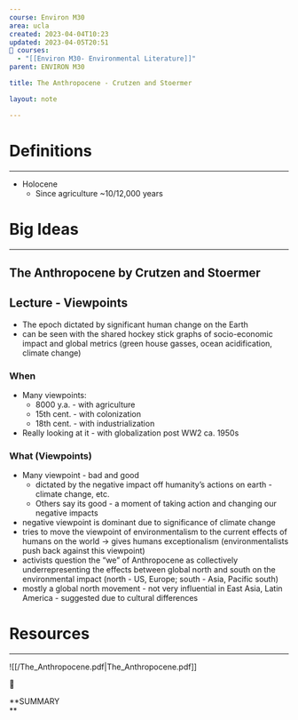 ```yaml
---
course: Environ M30
area: ucla
created: 2023-04-04T10:23
updated: 2023-04-05T20:51
📕 courses:
  - "[[Environ M30- Environmental Literature]]"
parent: ENVIRON M30

title: The Anthropocene - Crutzen and Stoermer

layout: note

---
```

# Definitions

---

- Holocene
    - Since agriculture ~10/12,000 years

# Big Ideas

---

## The Anthropocene by Crutzen and Stoermer

## Lecture - Viewpoints

- The epoch dictated by significant human change on the Earth
- can be seen with the shared hockey stick graphs of socio-economic impact and global metrics (green house gasses, ocean acidification, climate change)

### When

- Many viewpoints:
    - 8000 y.a. - with agriculture
    - 15th cent. - with colonization
    - 18th cent. - with industrialization
- Really looking at it - with globalization post WW2 ca. 1950s

### What (Viewpoints)

- Many viewpoint - bad and good
    - dictated by the negative impact off humanity’s actions on earth - climate change, etc.
    - Others say its good - a moment of taking action and changing our negative impacts
- negative viewpoint is dominant due to significance of climate change
- tries to move the viewpoint of environmentalism to the current effects of humans on the world → gives humans exceptionalism (environmentalists push back against this viewpoint)
- activists question the “we” of Anthropocene as collectively underrepresenting the effects between global north and south on the environmental impact (north - US, Europe; south - Asia, Pacific south)
- mostly a global north movement - not very influential in East Asia, Latin America - suggested due to cultural differences

# Resources

---

![[/The_Anthropocene.pdf|The_Anthropocene.pdf]]

📌

**SUMMARY  
**